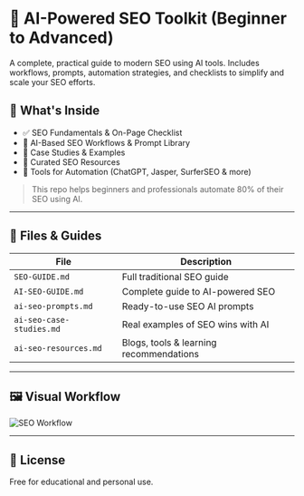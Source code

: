 # 🤖 AI-Powered SEO Toolkit (Beginner to Advanced)

A complete, practical guide to modern SEO using AI tools. Includes workflows, prompts, automation strategies, and checklists to simplify and scale your SEO efforts.

## 📌 What's Inside
- ✅ SEO Fundamentals & On-Page Checklist
- 🤖 AI-Based SEO Workflows & Prompt Library
- 📄 Case Studies & Examples
- 🧠 Curated SEO Resources
- 🧰 Tools for Automation (ChatGPT, Jasper, SurferSEO & more)

> This repo helps beginners and professionals automate 80% of their SEO using AI.

---

## 📂 Files & Guides

| File                    | Description                              |
|-------------------------|------------------------------------------|
| `SEO-GUIDE.md`          | Full traditional SEO guide               |
| `AI-SEO-GUIDE.md`       | Complete guide to AI-powered SEO         |
| `ai-seo-prompts.md`     | Ready-to-use SEO AI prompts              |
| `ai-seo-case-studies.md`| Real examples of SEO wins with AI        |
| `ai-seo-resources.md`   | Blogs, tools & learning recommendations  |

---

## 🖼 Visual Workflow

![SEO Workflow](images/workflow-diagram.png)

---

## 📌 License

Free for educational and personal use.
